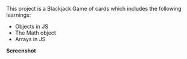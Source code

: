 This project is a Blackjack Game of cards which includes the following learnings:
        <ul><li>Objects in JS</li>
            <li>The Math object</li>
            <li>Arrays in JS</li>
        </ul>


**Screenshot**